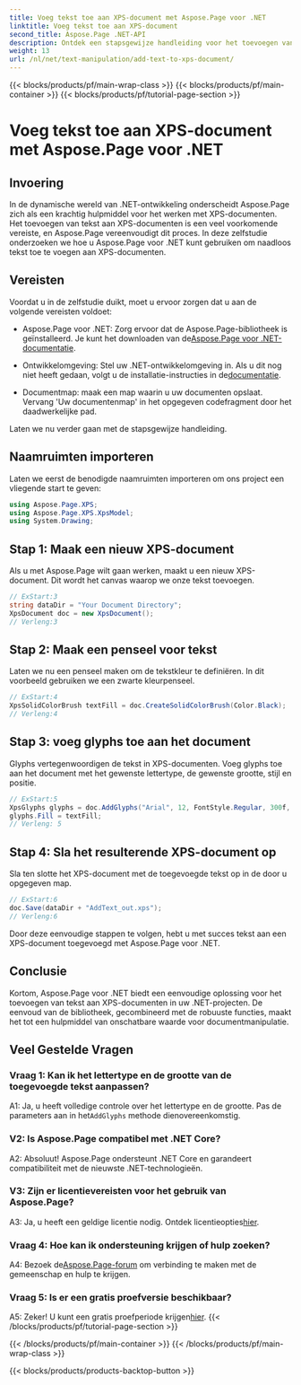 ```yaml
---
title: Voeg tekst toe aan XPS-document met Aspose.Page voor .NET
linktitle: Voeg tekst toe aan XPS-document
second_title: Aspose.Page .NET-API
description: Ontdek een stapsgewijze handleiding voor het toevoegen van tekst aan XPS-documenten met Aspose.Page voor .NET. Verbeter uw .NET-projecten moeiteloos.
weight: 13
url: /nl/net/text-manipulation/add-text-to-xps-document/
---
```


{{< blocks/products/pf/main-wrap-class >}}
{{< blocks/products/pf/main-container >}}
{{< blocks/products/pf/tutorial-page-section >}}

# Voeg tekst toe aan XPS-document met Aspose.Page voor .NET

## Invoering

In de dynamische wereld van .NET-ontwikkeling onderscheidt Aspose.Page zich als een krachtig hulpmiddel voor het werken met XPS-documenten. Het toevoegen van tekst aan XPS-documenten is een veel voorkomende vereiste, en Aspose.Page vereenvoudigt dit proces. In deze zelfstudie onderzoeken we hoe u Aspose.Page voor .NET kunt gebruiken om naadloos tekst toe te voegen aan XPS-documenten.

## Vereisten

Voordat u in de zelfstudie duikt, moet u ervoor zorgen dat u aan de volgende vereisten voldoet:

- Aspose.Page voor .NET: Zorg ervoor dat de Aspose.Page-bibliotheek is geïnstalleerd. Je kunt het downloaden van de[Aspose.Page voor .NET-documentatie](https://reference.aspose.com/page/net/).

-  Ontwikkelomgeving: Stel uw .NET-ontwikkelomgeving in. Als u dit nog niet heeft gedaan, volgt u de installatie-instructies in de[documentatie](https://reference.aspose.com/page/net/).

- Documentmap: maak een map waarin u uw documenten opslaat. Vervang 'Uw documentenmap' in het opgegeven codefragment door het daadwerkelijke pad.

Laten we nu verder gaan met de stapsgewijze handleiding.

## Naamruimten importeren

Laten we eerst de benodigde naamruimten importeren om ons project een vliegende start te geven:

```csharp
using Aspose.Page.XPS;
using Aspose.Page.XPS.XpsModel;
using System.Drawing;
```

## Stap 1: Maak een nieuw XPS-document

Als u met Aspose.Page wilt gaan werken, maakt u een nieuw XPS-document. Dit wordt het canvas waarop we onze tekst toevoegen.

```csharp
// ExStart:3
string dataDir = "Your Document Directory";
XpsDocument doc = new XpsDocument();
// Verleng:3
```

## Stap 2: Maak een penseel voor tekst

Laten we nu een penseel maken om de tekstkleur te definiëren. In dit voorbeeld gebruiken we een zwarte kleurpenseel.

```csharp
// ExStart:4
XpsSolidColorBrush textFill = doc.CreateSolidColorBrush(Color.Black);
// Verleng:4
```

## Stap 3: voeg glyphs toe aan het document

Glyphs vertegenwoordigen de tekst in XPS-documenten. Voeg glyphs toe aan het document met het gewenste lettertype, de gewenste grootte, stijl en positie.

```csharp
// ExStart:5
XpsGlyphs glyphs = doc.AddGlyphs("Arial", 12, FontStyle.Regular, 300f, 450f, "Hello World!");
glyphs.Fill = textFill;
// Verleng: 5
```

## Stap 4: Sla het resulterende XPS-document op

Sla ten slotte het XPS-document met de toegevoegde tekst op in de door u opgegeven map.

```csharp
// ExStart:6
doc.Save(dataDir + "AddText_out.xps");
// Verleng:6
```

Door deze eenvoudige stappen te volgen, hebt u met succes tekst aan een XPS-document toegevoegd met Aspose.Page voor .NET.

## Conclusie

Kortom, Aspose.Page voor .NET biedt een eenvoudige oplossing voor het toevoegen van tekst aan XPS-documenten in uw .NET-projecten. De eenvoud van de bibliotheek, gecombineerd met de robuuste functies, maakt het tot een hulpmiddel van onschatbare waarde voor documentmanipulatie.

## Veel Gestelde Vragen

### Vraag 1: Kan ik het lettertype en de grootte van de toegevoegde tekst aanpassen?

 A1: Ja, u heeft volledige controle over het lettertype en de grootte. Pas de parameters aan in het`AddGlyphs` methode dienovereenkomstig.

### V2: Is Aspose.Page compatibel met .NET Core?

A2: Absoluut! Aspose.Page ondersteunt .NET Core en garandeert compatibiliteit met de nieuwste .NET-technologieën.

### V3: Zijn er licentievereisten voor het gebruik van Aspose.Page?

 A3: Ja, u heeft een geldige licentie nodig. Ontdek licentieopties[hier](https://purchase.aspose.com/buy).

### Vraag 4: Hoe kan ik ondersteuning krijgen of hulp zoeken?

 A4: Bezoek de[Aspose.Page-forum](https://forum.aspose.com/c/page/39) om verbinding te maken met de gemeenschap en hulp te krijgen.

### Vraag 5: Is er een gratis proefversie beschikbaar?

 A5: Zeker! U kunt een gratis proefperiode krijgen[hier](https://releases.aspose.com/).
{{< /blocks/products/pf/tutorial-page-section >}}

{{< /blocks/products/pf/main-container >}}
{{< /blocks/products/pf/main-wrap-class >}}

{{< blocks/products/products-backtop-button >}}

